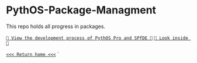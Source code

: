 # PythOS-Package-Managment
This repo holds all progress in packages.

[`📁 View the development process of PythOS Pro and SPfDE 📁`](https://github.com/orgs/Captain-Awesome-Jnr/projects/2)
[`👀 Look inside 👀`](https://github.com/Captain-Awesome-Jnr/PythOS-Package-Managment/issues?q=is%3Aissue) 

[`<<< Return home <<<`](https://github.com/orgs/PythOS-App) `
